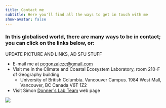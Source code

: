 ```yaml
---
title: Contact me
subtitle: Here you'll find all the ways to get in touch with me
show-avatar: false
---
```


### In this globalised world, there are many ways to be in contact; you can click on the links below, or:

UPDATE PICTURE AND LINKS, AD SFU STUFF

* E-mail me at pcgonzaleze@gmail.com
* Visit me in the Climate and Coastal Ecosystem Laboratory, room 210-F of Geography building
  * University of British Columbia. Vancouver Campus. 1984 West Mall, Vancouver, BC Canada V6T 1Z2 
* Visit Simon [Donner´s Lab Team](http://simondonner.com/lab-team/) web page 

![](img/pgonzaleze.png?raw=true)


